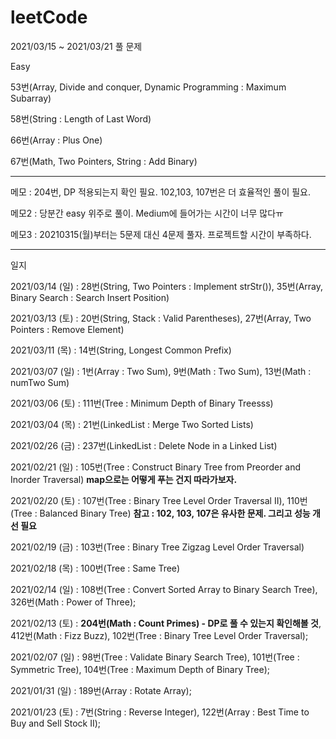 # leetCode


2021/03/15 ~ 2021/03/21 풀 문제

Easy

53번(Array, Divide and conquer, Dynamic Programming : Maximum Subarray) 

58번(String : Length of Last Word)

66번(Array : Plus One)

67번(Math, Two Pointers, String : Add Binary)

--------------------------------------------------------------------------------------------------------

메모 : 204번, DP 적용되는지 확인 필요. 102,103, 107번은 더 효율적인 풀이 필요.

메모2 : 당분간 easy 위주로 풀이. Medium에 들어가는 시간이 너무 많다ㅠ

메모3 : 20210315(월)부터는 5문제 대신 4문제 풀자. 프로젝트할 시간이 부족하다.

--------------------------------------------------------------------------------------------------------

일지

2021/03/14 (일) : 28번(String, Two Pointers : Implement strStr()), 35번(Array, Binary Search : Search Insert Position)

2021/03/13 (토) : 20번(String, Stack : Valid Parentheses), 27번(Array, Two Pointers : Remove Element)

2021/03/11 (목) : 14번(String, Longest Common Prefix)

2021/03/07 (일) : 1번(Array : Two Sum), 9번(Math : Two Sum), 13번(Math : numTwo Sum)

2021/03/06 (토) : 111번(Tree : Minimum Depth of Binary Treesss)

2021/03/04 (목) : 21번(LinkedList : Merge Two Sorted Lists)

2021/02/26 (금) : 237번(LinkedList : Delete Node in a Linked List)

2021/02/21 (일) : 105번(Tree : Construct Binary Tree from Preorder and Inorder Traversal) **map으로는 어떻게 푸는 건지 따라가보자.**

2021/02/20 (토) : 107번(Tree : Binary Tree Level Order Traversal II), 110번(Tree : Balanced Binary Tree) **참고 : 102, 103, 107은 유사한 문제. 그리고 성능 개선 필요**

2021/02/19 (금) : 103번(Tree : Binary Tree Zigzag Level Order Traversal)

2021/02/18 (목) : 100번(Tree : Same Tree)

2021/02/14 (일) : 108번(Tree : Convert Sorted Array to Binary Search Tree), 326번(Math : Power of Three);

2021/02/13 (토) : **204번(Math : Count Primes) - DP로 풀 수 있는지 확인해볼 것**, 412번(Math : Fizz Buzz),  102번(Tree : Binary Tree Level Order Traversal);

2021/02/07 (일) : 98번(Tree : Validate Binary Search Tree), 101번(Tree : Symmetric Tree), 104번(Tree : Maximum Depth of Binary Tree);

2021/01/31 (일) : 189번(Array : Rotate Array);

2021/01/23 (토) : 7번(String : Reverse Integer), 122번(Array : Best Time to Buy and Sell Stock II);
